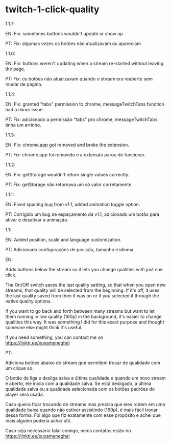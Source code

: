 # twitch-1-click-quality
1.1.7:

EN: Fix: sometimes buttons wouldn't update or show up

PT: Fix: algumas vezes os botões não atualizavam ou apareciam

1.1.6:

EN: Fix: buttons weren't updating when a stream re-started without leaving the page.

PT: Fix: os botões não atualizavam quando o stream era reaberto sem mudar de página.

1.1.4:

EN: Fix: granted "tabs" permission to chrome, messageTwitchTabs function had a minor issue.

PT: Fix: adicionado a permissão "tabs" pro chrome, messageTwitchTabs tinha um errinho.

1.1.3:

EN: Fix: chrome.app got removed and broke the extension.

PT: Fix: chrome.app foi removido e a extensão parou de funcionar.

1.1.2:

EN: Fix: getStorage wouldn't return single values correctly.

PT: Fix: getStorage não retornava um só valor corretamente.

1.1.1:

EN: Fixed spacing bug from v1.1, added animation toggle option.

PT: Corrigido um bug de espaçamento da v1.1, adicionado um botão para ativar e desativar a animação.

1.1:

EN: Added position, scale and language customization.

PT: Adicionado configurações de posição, tamanho e idioma.

EN:

Adds buttons below the stream so it lets you change qualities with just one click.

The On/Off switch saves the last quality setting, so that when you open new streams, that quality will be selected from the beginning. If it's off, it uses the last quality saved from then it was on or if you selected it through the native quality options.

If you want to go back and forth between many streams but want to let them running in low quality (160p) in the background, it's easier to change qualities this way. It was something I did for this exact purpose and thought someone else might think it's useful.

If you need something, you can contact me on https://linktr.ee/xuxameneghel

PT:

Adiciona botões abaixo do stream que permitem trocar de qualidade com um clique só.

O botão de liga e desliga salva a última qualidade e quando um novo stream é aberto, ele inicia com a qualidade salva. Se está desligado, a última qualidade salva ou a qualidade selecionada com os botões padrões do player será usada.

Caso queira ficar trocando de streams mas precisa que eles rodem em uma qualidade baixa quando não estiver assistindo (160p), é mais fácil trocar dessa forma. Foi algo que fiz exatamente com esse propósito e achei que mais alguém poderia achar útil.

Caso seja necessário falar comigo, meus contatos estão no https://linktr.ee/xuxameneghel
